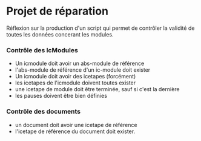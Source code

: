 # Projet de réparation

Réflexion sur la production d'un script qui permet de contrôler la validité de toutes les données concerant les modules.

### Contrôle des IcModules

* Un icmodule doit avoir un abs-module de référence
* l'abs-module de référence d'un ic-module doit exister
* Un icmodule doit avoir des icetapes (forcément)
* les icetapes de l'icmodule doivent toutes exister
* une icetape de module doit être terminée, sauf si c'est la dernière
* les pauses doivent être bien définies

### Contrôle des documents

* un document doit avoir une icetape de référence
* l'icetape de référence du document doit exister.
